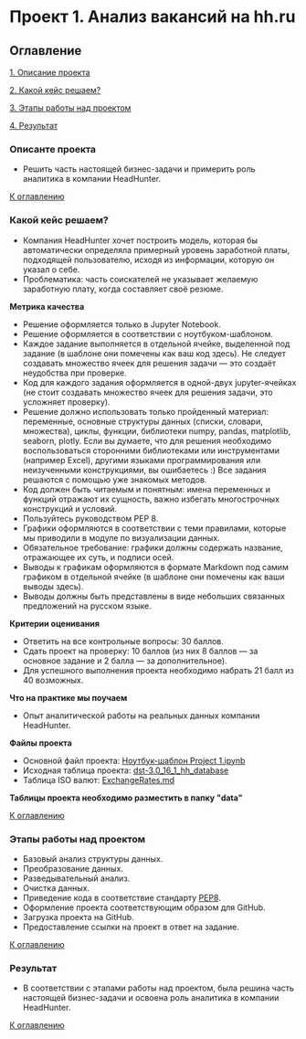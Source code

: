 # Проект 1. Анализ вакансий на hh.ru

## Оглавление

[1. Описание проекта](https://github.com/abelogurov/sf_dst_baa/tree/main/project_1#описанте-проекта)

[2. Какой кейс решаем?](https://github.com/abelogurov/sf_dst_baa/tree/main/project_1#какой-кейс-решаем)

[3. Этапы работы над проектом](https://github.com/abelogurov/sf_dst_baa/tree/main/project_1#этапы-работы-над-проектом)

[4. Результат](https://github.com/abelogurov/sf_dst_baa/tree/main/project_1#результат)

### Описанте проекта
- Решить часть настоящей бизнес-задачи и примерить роль аналитика в компании HeadHunter.

[К оглавлению](https://github.com/abelogurov/sf_dst_baa/tree/main/project_1#оглавление) 

### Какой кейс решаем?
- Компания HeadHunter хочет построить модель, которая бы автоматически определяла примерный уровень заработной платы, подходящей пользователю, исходя из информации, которую он указал о себе.
- Проблематика: часть соискателей не указывает желаемую заработную плату, когда составляет своё резюме.

**Метрика качества**
- Решение оформляется только в Jupyter Notebook.
- Решение оформляется в соответствии с ноутбуком-шаблоном.
- Каждое задание выполняется в отдельной ячейке, выделенной под задание (в шаблоне они помечены как ваш код здесь). Не следует создавать множество ячеек для решения задачи — это создаёт неудобства при проверке.
- Код для каждого задания оформляется в одной-двух jupyter-ячейках (не стоит создавать множество ячеек для решения задачи, это усложняет проверку).
- Решение должно использовать только пройденный материал: переменные, основные структуры данных (списки, словари, множества), циклы, функции, библиотеки numpy, pandas, matplotlib, seaborn, plotly. Если вы думаете, что для решения необходимо воспользоваться сторонними библиотеками или инструментами (например Excel), другими языками программирования или неизученными конструкциями, вы ошибаетесь :) Все задания решаются с помощью уже знакомых методов.
- Код должен быть читаемым и понятным: имена переменных и функций отражают их сущность, важно избегать многострочных конструкций и условий.
- Пользуйтесь руководством PEP 8.
- Графики оформляются в соответствии с теми правилами, которые мы приводили в модуле по визуализации данных.
- Обязательное требование: графики должны содержать название, отражающее их суть, и подписи осей.
- Выводы к графикам оформляются в формате Markdown под самим графиком в отдельной ячейке (в шаблоне они помечены как ваши выводы здесь).
- Выводы должны быть представлены в виде небольших связанных предложений на русском языке.

**Критерии оценивания**
- Ответить на все контрольные вопросы: 30 баллов.
- Сдать проект на проверку: 10 баллов (из них 8 баллов — за основное задание и 2 балла — за дополнительное).
- Для успешного выполнения проекта необходимо набрать  21 балл из 40 возможных.

**Что на практике мы поучаем**
 
- Опыт аналитической работы на реальных данных компании HeadHunter.


**Файлы проекта**
- Основной файл проекта: [Ноутбук-шаблон Project 1.ipynb](https://drive.google.com/file/d/1IBGLIOh0xqD7Krl_Tv8nWxMDbUoqvJHG/view?usp=sharing)
- Исходная таблица проекта: [dst-3.0_16_1_hh_database](https://drive.google.com/file/d/13BAOppk_-7VmwGVeGmCveLgm--j3b0v5/view?usp=sharing)
- Таблица ISO валют: [ExchangeRates.md](https://drive.google.com/file/d/1GgoKOpStMBYFbpe_Qmao4lyA8JU34mEN/view?usp=sharing)

**Таблицы проекта необходимо разместить в папку "data"**

[К оглавлению](https://github.com/abelogurov/sf_dst_baa/tree/main/project_1#оглавление) 

### Этапы работы над проектом
- Базовый анализ структуры данных.
- Преобразование данных.
- Разведывательный анализ.
- Очистка данных.
- Приведение кода в соответствие стандарту [PEP8](https://peps.python.org/pep-0008/).
- Оформление проекта соответствующим образом для GitHub.
- Загрузка проекта на GitHub.
- Предоставление ссылки на проект в ответ на задание.

[К оглавлению](https://github.com/abelogurov/sf_dst_baa/tree/main/project_1#оглавление)

### Результат
- В соответствии с этапами работы над проектом, была решина часть настоящей бизнес-задачи и освоена роль аналитика в компании HeadHunter.

[К оглавлению](https://github.com/abelogurov/sf_dst_baa/tree/main/project_1#оглавление) 
